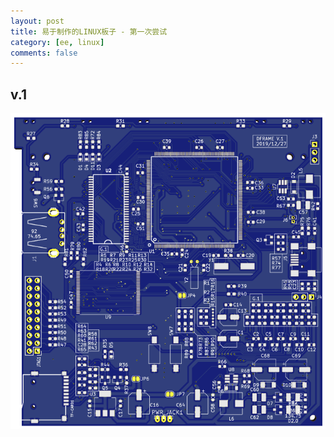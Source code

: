 ```yaml
---
layout: post
title: 易于制作的LINUX板子 - 第一次尝试
category: [ee, linux]
comments: false
---
```


## v.1
![w800](/images/DFRAME-V.1.png)

